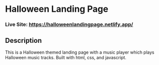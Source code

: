 # Halloween Landing Page
### Live Site: https://halloweenlandingpage.netlify.app/

## Description
This is a Halloween themed landing page with a music player which plays Halloween music tracks. Built with html, css, and javascript.

